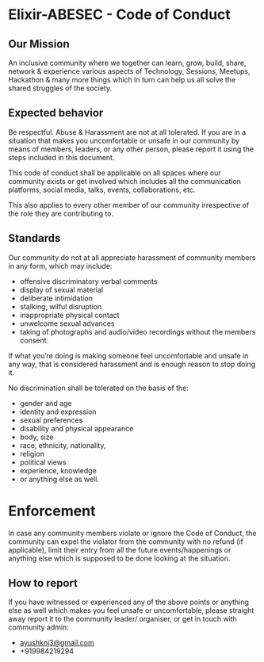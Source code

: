 # Elixir-ABESEC - Code of Conduct

## Our Mission

An inclusive community where we together can learn, grow, build, share, network & experience various aspects of Technology, Sessions, Meetups, Hackathon & many more things which in turn can help us all solve the shared struggles of the society.

## Expected behavior

Be respectful. Abuse & Harassment are not at all tolerated. If you are in a situation that makes you uncomfortable or unsafe in our community by means of members, leaders, or any other person, please report it using the steps included in this document.

This code of conduct shall be applicable on all spaces where our community exists or get involved which includes all the communication platforms, social media, talks, events, collaborations, etc.

This also applies to every other member of our community irrespective of the role they are contributing to.

## Standards

Our community do not at all appreciate harassment of community members in any form, which may include:

- offensive discriminatory verbal comments
- display of sexual material
- deliberate intimidation
- stalking, wilful disruption
- inappropriate physical contact
- unwelcome sexual advances
- taking of photographs and audio/video recordings without the members consent.

If what you’re doing is making someone feel uncomfortable and unsafe in any way, that is considered harassment and is enough reason to stop doing it.

No discrimination shall be tolerated on the basis of the:

- gender and age
- identity and expression
- sexual preferences
- disability and physical appearance
- body, size
- race, ethnicity, nationality,
- religion
- political views
- experience, knowledge
- or anything else as well.

# Enforcement

In case any community members violate or ignore the Code of Conduct, the community can expel the violator from the community with no refund (if applicable), limit their entry from all the future events/happenings or anything else which is supposed to be done looking at the situation.

## How to report

If you have witnessed or experienced any of the above points or anything else as well which makes you feel unsafe or uncomfortable, please straight away report it to the community leader/ organiser, or get in touch with community admin:

- ayushknj3@gmail.com
- +919984219294
